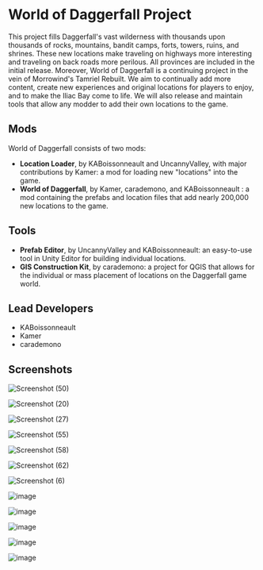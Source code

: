 # World of Daggerfall Project

This project fills Daggerfall's vast wilderness with thousands upon thousands of rocks, mountains, bandit camps, forts, towers, ruins, and shrines. These new locations make traveling on highways more interesting and traveling on back roads more perilous. All provinces are included in the initial release. Moreover, World of Daggerfall is a continuing project in the vein of Morrowind's Tamriel Rebuilt. We aim to continually add more content, create new experiences and original locations for players to enjoy, and to make the Iliac Bay come to life. We will also release and maintain tools that allow any modder to add their own locations to the game.

## Mods
World of Daggerfall consists of two mods:
- **Location Loader**, by KABoissonneault and UncannyValley, with major contributions by Kamer: a mod for loading new "locations" into the game.
- **World of Daggerfall**, by Kamer, carademono, and KABoissonneault : a mod containing the prefabs and location files that add nearly 200,000 new locations to the game.

## Tools
- **Prefab Editor**, by UncannyValley and KABoissonneault: an easy-to-use tool in Unity Editor for building individual locations.
- **GIS Construction Kit**, by carademono: a project for QGIS that allows for the individual or mass placement of locations on the Daggerfall game world.

## Lead Developers
- KABoissonneault 
- Kamer
- carademono

## Screenshots

![Screenshot (50)](https://user-images.githubusercontent.com/73616371/144923020-d9432061-ce6b-4596-be00-61a414601815.png)

![Screenshot (20)](https://user-images.githubusercontent.com/73616371/144923074-e26643ef-cfc2-4e82-8c88-6435dd468690.png)

![Screenshot (27)](https://user-images.githubusercontent.com/73616371/144923100-c6a0a36b-3376-47bb-9b6d-4e21d28c2459.png)

![Screenshot (55)](https://user-images.githubusercontent.com/73616371/144923151-d2871a80-8f61-4466-8ab7-56f9c267129a.png)

![Screenshot (58)](https://user-images.githubusercontent.com/73616371/144923181-28e0e411-3733-48ab-b7d4-4eacbd941237.png)

![Screenshot (62)](https://user-images.githubusercontent.com/73616371/144923215-39c78bbb-e8b3-4e55-953e-14695a6adaf7.png)

![Screenshot (6)](https://user-images.githubusercontent.com/73616371/144923256-a5287bbc-8ec7-4d09-942f-189d9eddd86e.png)

![image](https://user-images.githubusercontent.com/73616371/144924061-4f8f9ab4-8d03-4d01-8ae6-218d89f44203.png)

![image](https://user-images.githubusercontent.com/73616371/144923701-701b9894-c5f4-4ec1-aec5-9c25ee97b7fe.png)

![image](https://user-images.githubusercontent.com/73616371/144923724-fd7865dc-015c-4fc6-9c5c-fe3dcfabc979.png)

![image](https://user-images.githubusercontent.com/73616371/144923754-db514e16-7eab-4a69-90a0-6da6ff48f30d.png)

![image](https://user-images.githubusercontent.com/73616371/144923413-d03b3a44-c5b5-4721-b061-c48484bced48.png)
